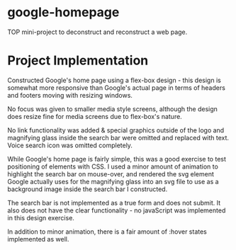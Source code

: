 # google-homepage

TOP mini-project to deconstruct and reconstruct a web page.

# Project Implementation

Constructed Google's home page using a flex-box design - this design is somewhat more responsive than Google's actual page in terms of headers and footers moving with resizing windows.

No focus was given to smaller media style screens, although the design does resize fine for media screens due to flex-box's nature.

No link functionality was added & special graphics outside of the logo and magnifying glass inside the search bar were omitted and replaced with text.  Voice search icon was omitted completely.

While Google's home page is fairly simple, this was a good exercise to test positioning of elements with CSS.  I used a minor amount of animation to highlight the search bar on mouse-over, and rendered the svg element Google actually uses for the magnifying glass into an svg file to use as a background image inside the search bar I constructed.

The search bar is not implemented as a true form and does not submit.  It also does not have the clear functionality - no javaScript was implemented in this design exercise.

In addition to minor animation, there is a fair amount of :hover states implemented as well.
